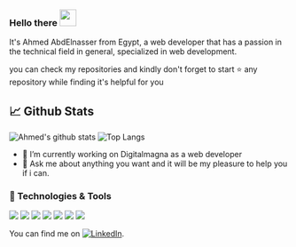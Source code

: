 
### Hello there <img src="https://raw.githubusercontent.com/MartinHeinz/MartinHeinz/master/wave.gif" width="30px">

<!--
**ahmed-abdelnasser/ahmed-abdelnasser** is a ✨ _special_ ✨ repository because its `README.md` (this file) appears on your GitHub profile.
-->
It's Ahmed AbdElnasser from Egypt, a web developer that has a passion in the technical field in general, specialized in web development.

you can check my repositories and kindly don't forget to start ⭐ any repository while finding it's helpful for you

## &#x1f4c8; Github Stats 

![Ahmed's github stats](https://github-readme-stats.vercel.app/api?username=ahmed-abdelnasser&show_icons=true&theme=material-palenight&count_private=true)
![Top Langs](https://github-readme-stats.vercel.app/api/top-langs/?username=ahmed-abdelnasser&hide=html,css&layout=compact&theme=material-palenight&layout=compact)


- 🔭 I’m currently working on Digitalmagna as a web developer
- 💬 Ask me about anything you want and it will be my pleasure to help you if i can.

### 🔧 Technologies & Tools


![](https://img.shields.io/badge/Code-PHP-informational?style=flat&logo=php&logoColor=white&color=2bbc8a) ![](https://img.shields.io/badge/OS-Linux-informational?style=flat&logo=linux&logoColor=white&color=339FFF) ![](https://img.shields.io/badge/Code-Python-informational?style=flat&logo=python&logoColor=white&color=2bbc8a) ![](https://img.shields.io/badge/Code-LARAVEL-informational?style=flat&logo=laravel&logoColor=white&color=2bbc8a) ![](https://img.shields.io/badge/VC-Git-informational?style=flat&logo=git&logoColor=white&color=339FFF) ![](https://img.shields.io/badge/Code-Vue.js-informational?style=flat&logo=vue.js&logoColor=white&color=2bbc8a) ![](https://img.shields.io/badge/DB-MySQL-informational?style=flat&logo=mysql&logoColor=white&color=2bbc8a)


You can find me on [![LinkedIn][2.2]][2].

<!-- Icons -->

[1.2]: http://i.imgur.com/wWzX9uB.png (twitter icon without padding)
[2.2]: https://raw.githubusercontent.com/MartinHeinz/MartinHeinz/master/linkedin-3-16.png (LinkedIn icon without padding)

<!-- Links to your social media accounts -->

[2]: https://www.linkedin.com/in/ahmed-abd-elnasser-85796b122/
